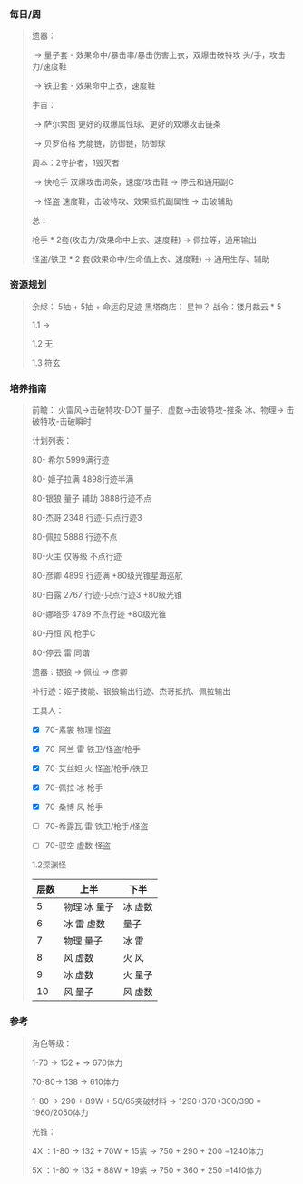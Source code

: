 ### 每日/周

> 遗器： 
>
> ​	->   量子套 - 效果命中/暴击率/暴击伤害上衣，双爆击破特攻 头/手，攻击力/速度鞋
>
> ​	->   铁卫套 - 效果命中上衣，速度鞋
>
> 宇宙：
>
> ​	-> 萨尔索图   更好的双爆属性球、更好的双爆攻击链条
>
> ​	-> 贝罗伯格   充能链，防御链，防御球
>
> 周本：2守护者，1毁灭者   
>
> ​	-> 快枪手  双爆攻击词条，速度/攻击鞋 -> 停云和通用副C
>
> ​	-> 怪盗   速度鞋，击破特攻、效果抵抗副属性 -> 击破辅助
>
> 总： 
>
> 枪手 * 2套(攻击力/效果命中上衣、速度鞋) -> 佩拉等，通用输出
>
> 怪盗/铁卫 \* 2 套(效果命中/生命值上衣、速度鞋) -> 通用生存、辅助
>
### 资源规划

> 余烬： 5抽 + 5抽 + 命运的足迹     黑塔商店： 星神？      战令：镂月裁云 * 5
>
> 1.1 -> 
>
> 1.2 无
>
> 1.3 符玄
### 培养指南

> 前瞻： 火雷风->击破特攻-DOT      量子、虚数->击破特攻-推条      冰、物理-> 击破特攻-击破瞬时
>
> 计划列表：
>
> 80- 希尔 5999满行迹
>
> 80- 姬子拉满 4898行迹半满
>
> 80-银狼 量子 辅助  3888行迹不点
>
> 80-杰哥 2348 行迹-只点行迹3 	
>
> 80-佩拉 5888 行迹不点
>
> 80-火主 仅等级 不点行迹
>
> 80-彦卿 4899 行迹满 +80级光锥星海巡航
>
> 80-白露  2767 行迹-只点行迹3 +80级光锥
>
> 80-娜塔莎 4789 不点行迹 +80级光锥
>
> 80-丹恒 风  枪手C
>
> 80-停云 雷  同谐 
>
> 遗器：银狼 -> 佩拉 -> 彦卿
>
> 补行迹：姬子技能、银狼输出行迹、杰哥抵抗、佩拉输出
>
> 工具人：
>
> - [x] 70-素裳 物理    怪盗
> - [x] 70-阿兰 雷     铁卫/怪盗/枪手
>
> - [x] 70-艾丝妲 火    怪盗/枪手/铁卫
>
>
> - [x] 70-佩拉 冰  枪手
>
> - [x] 70-桑博 风  枪手
>
> - [ ] 70-希露瓦 雷  铁卫/枪手/怪盗
>
> - [ ] 70-驭空 虚数 怪盗
>
> 1.2深渊怪
>
> | 层数 | 上半         | 下半    |
> | ---- | ------------ | ------- |
> | 5    | 物理 冰 量子 | 冰 虚数 |
> | 6    | 冰 雷 虚数   | 量子    |
> | 7    | 物理 量子    | 冰 雷   |
> | 8    | 风 虚数      | 火 风   |
> | 9    | 冰 虚数      | 火 量子 |
> | 10   | 风 量子      | 风 虚数 |
>

### 参考

> 角色等级：
>
> 1-70 -> 152 + -> 670体力
>
> 70-80-> 138 -> 610体力
>
> 1-80 -> 290 + 89W + 50/65突破材料 -> 1290+370+300/390 = 1960/2050体力
>
> 光锥：
>
> 4X ：1-80 -> 132 + 70W + 15紫 -> 750 + 290 + 200 =1240体力
>
> 5X ：1-80 -> 132 + 88W + 19紫 -> 750 + 360 + 250 =1410体力
